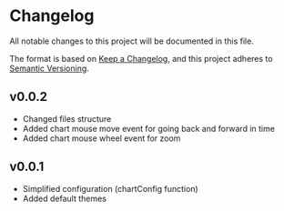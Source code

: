 # Changelog
All notable changes to this project will be documented in this file.

The format is based on [Keep a Changelog](https://keepachangelog.com/en/1.0.0/),
and this project adheres to [Semantic Versioning](https://semver.org/spec/v2.0.0.html).

## v0.0.2
- Changed files structure
- Added chart mouse move event for going back and forward in time
- Added chart mouse wheel event for zoom

## v0.0.1
- Simplified configuration (chartConfig function)
- Added default themes